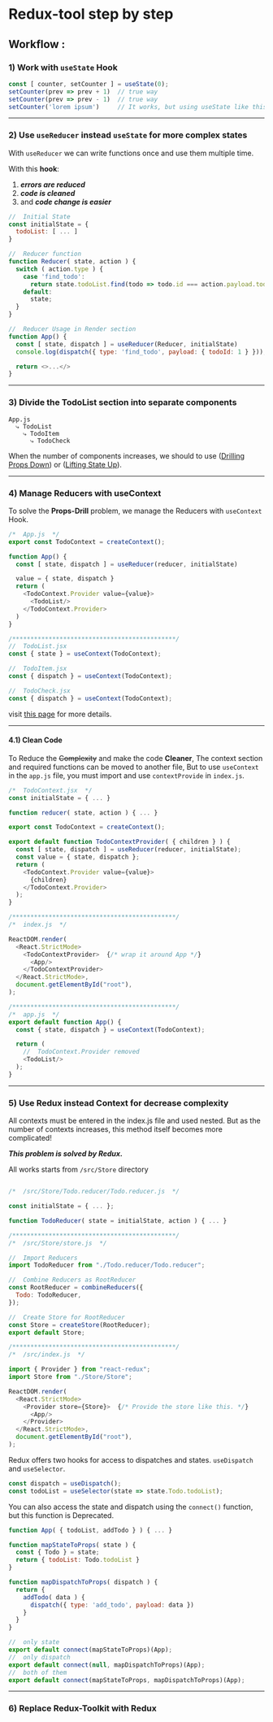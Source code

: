 # Redux-tool step by step

## Workflow :

### 1) Work with `useState` Hook

```javascript
const [ counter, setCounter ] = useState(0);
setCounter(prev => prev + 1)  // true way
setCounter(prev => prev - 1)  // true way
setCounter('lorem ipsum')     // It works, but using useState like this will cause errors.
```

<hr/>

### 2) Use `useReducer` instead `useState` for more complex states

With `useReducer` we can write functions once and use them multiple time.

With this **hook**:

1) ***errors are reduced***
2) ***code is cleaned***
3) and ***code change is easier***

```javascript
//  Initial State
const initialState = {
  todoList: [ ... ]
}

//  Reducer function
function Reducer( state, action ) {
  switch ( action.type ) {
    case 'find_todo':
      return state.todoList.find(todo => todo.id === action.payload.todoId)
    default:
      state;
  }
}

//  Reducer Usage in Render section
function App() {
  const [ state, dispatch ] = useReducer(Reducer, initialState)
  console.log(dispatch({ type: 'find_todo', payload: { todoId: 1 } }));

  return <>...</>
}
```

<hr/>

### 3) Divide the TodoList section into separate components

```
App.js 
  ⤷ TodoList
    ⤷ TodoItem
      ⤷ TodoCheck
```

When the number of components increases, we should to use
([Drilling Props Down](https://kentcdodds.com/blog/prop-drilling))
or ([Lifting State Up](https://reactjs.org/docs/lifting-state-up.html)).

<hr/>

### 4) Manage Reducers with useContext

To solve the **Props-Drill** problem, we manage the Reducers with `useContext` Hook.

```javascript
/*  App.js  */
export const TodoContext = createContext();

function App() {
  const [ state, dispatch ] = useReducer(reducer, initialState)

  value = { state, dispatch }
  return (
    <TodoContext.Provider value={value}>
      <TodoList/>
    </TodoContext.Provider>
  )
}

/*********************************************/
//  TodoList.jsx
const { state } = useContext(TodoContext);

//  TodoItem.jsx
const { dispatch } = useContext(TodoContext);

//  TodoCheck.jsx
const { dispatch } = useContext(TodoContext);

```

visit [this page](https://medium.com/swlh/avoid-prop-drilling-with-react-context-a00392ee3d8) for
more details.

<hr/>

#### 4.1) Clean Code

To Reduce the ~~Complexity~~ and make the code **Cleaner**, The context section and required
functions can be moved to another file, But to use `useContext` in the `app.js` file, you must
import and use `contextProvide` in `index.js`.

```javascript
/*  TodoContext.jsx  */
const initialState = { ... }

function reducer( state, action ) { ... }

export const TodoContext = createContext();

export default function TodoContextProvider( { children } ) {
  const [ state, dispatch ] = useReducer(reducer, initialState);
  const value = { state, dispatch };
  return (
    <TodoContext.Provider value={value}>
      {children}
    </TodoContext.Provider>
  );
}

/*********************************************/
/*  index.js  */

ReactDOM.render(
  <React.StrictMode>
    <TodoContextProvider>  {/* wrap it around App */}
      <App/>
    </TodoContextProvider>
  </React.StrictMode>,
  document.getElementById("root"),
);

/*********************************************/
/*  app.js  */
export default function App() {
  const { state, dispatch } = useContext(TodoContext);

  return (
    //  TodoContext.Provider removed
    <TodoList/>
  );
}

```

<hr/>

### 5) Use Redux instead Context for decrease complexity

All contexts must be entered in the index.js file and used nested. But as the number of contexts
increases, this method itself becomes more complicated!

***This problem is solved by Redux.***

All works starts from `/src/Store` directory

```javascript

/*  /src/Store/Todo.reducer/Todo.reducer.js  */

const initialState = { ... };

function TodoReducer( state = initialState, action ) { ... }

/*********************************************/
/*  /src/Store/store.js  */

//  Import Reducers
import TodoReducer from "./Todo.reducer/Todo.reducer";

//  Combine Reducers as RootReducer
const RootReducer = combineReducers({
  Todo: TodoReducer,
});

//  Create Store for RootReducer
const Store = createStore(RootReducer);
export default Store;

/*********************************************/
/*  /src/index.js  */

import { Provider } from "react-redux";
import Store from "./Store/Store";

ReactDOM.render(
  <React.StrictMode>
    <Provider store={Store}>  {/* Provide the store like this. */}
      <App/>
    </Provider>
  </React.StrictMode>,
  document.getElementById("root"),
);

```

Redux offers two hooks for access to dispatches and states. `useDispatch` and `useSelector`.

```javascript
const dispatch = useDispatch();
const todoList = useSelector(state => state.Todo.todoList);
```

You can also access the state and dispatch using the `connect()` function, but this function is
Deprecated.

```javascript
function App( { todoList, addTodo } ) { ... }

function mapStateToProps( state ) {
  const { Todo } = state;
  return { todoList: Todo.todoList }
}

function mapDispatchToProps( dispatch ) {
  return {
    addTodo( data ) {
      dispatch({ type: 'add_todo', payload: data })
    }
  }
}

//  only state
export default connect(mapStateToProps)(App);
//  only dispatch
export default connect(null, mapDispatchToProps)(App);
//  both of them
export default connect(mapStateToProps, mapDispatchToProps)(App);

```

<hr/>

### 6) Replace Redux-Toolkit with Redux